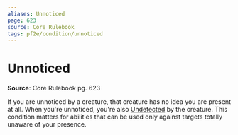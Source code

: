 ```yaml
---
aliases: Unnoticed
page: 623
source: Core Rulebook
tags: pf2e/condition/unnoticed
---
```


# Unnoticed

**Source**: Core Rulebook pg. 623

If you are unnoticed by a creature, that creature has no idea you are present at all. When you're unnoticed, you're also [Undetected](Undetected.md) by the creature. This condition matters for abilities that can be used only against targets totally unaware of your presence.
